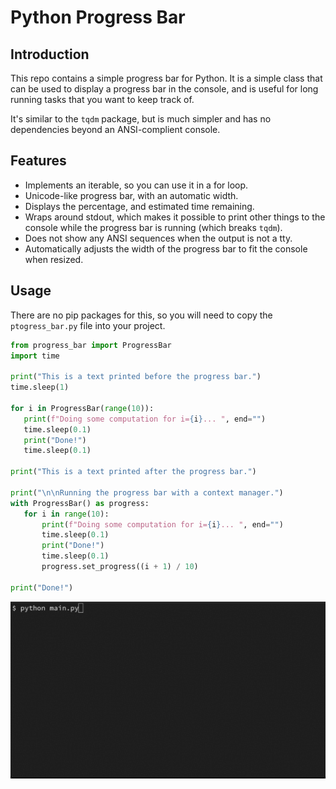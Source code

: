 # Python Progress Bar

## Introduction

This repo contains a simple progress bar for Python.
It is a simple class that can be used to display a progress bar in the console, and is useful for long running tasks that you want to keep track of.

It's similar to the `tqdm` package, but is much simpler and has no dependencies beyond an ANSI-complient console.

## Features

 - Implements an iterable, so you can use it in a for loop.
 - Unicode-like progress bar, with an automatic width.
 - Displays the percentage, and estimated time remaining.
 - Wraps around stdout, which makes it possible to print other things to the console while the progress bar is running (which breaks `tqdm`).
 - Does not show any ANSI sequences when the output is not a tty.
 - Automatically adjusts the width of the progress bar to fit the console when resized.

 ## Usage

 There are no pip packages for this, so you will need to copy the `ptogress_bar.py` file into your project.

 ```python
from progress_bar import ProgressBar
import time

print("This is a text printed before the progress bar.")
time.sleep(1)

for i in ProgressBar(range(10)):
    print(f"Doing some computation for i={i}... ", end="")
    time.sleep(0.1)
    print("Done!")
    time.sleep(0.1)

print("This is a text printed after the progress bar.")

print("\n\nRunning the progress bar with a context manager.")
with ProgressBar() as progress:
    for i in range(10):
        print(f"Doing some computation for i={i}... ", end="")
        time.sleep(0.1)
        print("Done!")
        time.sleep(0.1)
        progress.set_progress((i + 1) / 10)

print("Done!")
```

<img width="600px" src="demo.gif" />
